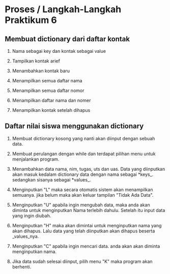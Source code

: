 # Proses / Langkah-Langkah Praktikum 6
## Membuat dictionary dari daftar kontak

1. Nama sebagai key dan kontak sebagai value



2. Tampilkan kontak arief 



3. Menambahkan kontak baru



4. Menampilkan semua daftar nama



5. Menampilkan semua daftar nomor



6. Menampilkan daftar nama dan nomer



7. Menampilkan kontak setelah dihapus



## Daftar nilai siswa menggunakan dictionary

1. Membuat dictionary kosong yang nanti akan diinput dengan sebuah data.
2. Membuat perulangan dengan while dan terdapat pilihan menu untuk menjalankan program.
3. Menambahkan data nama, nim, tugas, uts dan uas. Data yang diinputkan akan masuk kedalam dictionary data dengan nama sebagai *keys_. sedangkan sisanya sebagai *values_.



4. Menginputkan "L" maka secara otomatis sistem akan menampilkan semuanya. jika belum maka akan keluar tampilan "Tidak Ada Data".



5. Menginputkan "U" apabila ingin mengubah data, maka anda akan diminta untuk menginputkan Nama terlebih dahulu. Setelah itu input data yang ingin diubah.



6. Menginputkan "H" maka akan dimintai untuk menginputkan nama yang akan dihapus. Lalu data yang telah diinputkan akan dihapus beserta _values_nya.



7. Menginputkan "C" apabila ingin mencari data. anda akan akan diminta menginputkan nama.



8. Jika data sudah selesai diinput, pilih menu "K" maka program akan berhenti.

